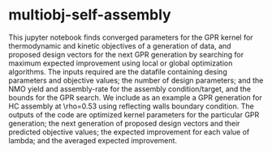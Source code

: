 # multiobj-self-assembly
This jupyter notebook finds converged parameters for the GPR kernel for thermodynamic and kinetic objectives of a generation of data, and proposed design vectors for the next GPR generation by searching for maximum expected improvement using local or global optimization algorithms.
The inputs required are the datafile containing desing parameters and objective values; the number of design parameters; and the NMO yield and assembly-rate for the assembly condition/target, and the bounds for the GPR search.
We include as an example a GPR generation for HC assembly at \rho=0.53 using reflecting walls boundary condition.
The outputs of the code are optimized kernel parameters for the particular GPR generation; the next generation of proposed design vectors and their predicted objective values; the expected improvement for each value of lambda; and the averaged expected improvement.
